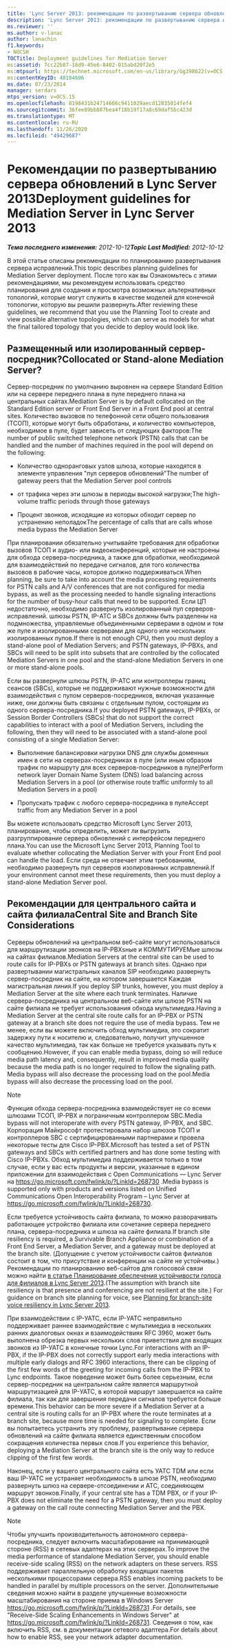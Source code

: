 ```yaml
---
title: 'Lync Server 2013: рекомендации по развертыванию сервера обновлений'
description: 'Lync Server 2013: рекомендации по развертыванию сервера исправлений.'
ms.reviewer: ''
ms.author: v-lanac
author: lanachin
f1.keywords:
- NOCSH
TOCTitle: Deployment guidelines for Mediation Server
ms:assetid: 7cc22b87-18d9-45e6-8402-015abd20f2e5
ms:mtpsurl: https://technet.microsoft.com/en-us/library/Gg398622(v=OCS.15)
ms:contentKeyID: 48184606
ms.date: 07/23/2014
manager: serdars
mtps_version: v=OCS.15
ms.openlocfilehash: 8198431b24714666c9411029aecd12835014fef4
ms.sourcegitcommit: 36fee89bb887bea4f18b19f17a8c69daf5bc423d
ms.translationtype: MT
ms.contentlocale: ru-RU
ms.lasthandoff: 11/26/2020
ms.locfileid: "49429687"
---
```

# <a name="deployment-guidelines-for-mediation-server-in-lync-server-2013"></a><span data-ttu-id="c5657-103">Рекомендации по развертыванию сервера обновлений в Lync Server 2013</span><span class="sxs-lookup"><span data-stu-id="c5657-103">Deployment guidelines for Mediation Server in Lync Server 2013</span></span>

<div data-xmlns="http://www.w3.org/1999/xhtml">

<div class="topic" data-xmlns="http://www.w3.org/1999/xhtml" data-msxsl="urn:schemas-microsoft-com:xslt" data-cs="https://msdn.microsoft.com/">

<div data-asp="https://msdn2.microsoft.com/asp">



</div>

<div id="mainSection">

<div id="mainBody"><span data-ttu-id="c5657-104">

<span> </span></span><span class="sxs-lookup"><span data-stu-id="c5657-104">

<span> </span></span></span>

<span data-ttu-id="c5657-105">_**Тема последнего изменения:** 2012-10-12_</span><span class="sxs-lookup"><span data-stu-id="c5657-105">_**Topic Last Modified:** 2012-10-12_</span></span>

<span data-ttu-id="c5657-106">В этой статье описаны рекомендации по планированию развертывания сервера исправлений.</span><span class="sxs-lookup"><span data-stu-id="c5657-106">This topic describes planning guidelines for Mediation Server deployment.</span></span> <span data-ttu-id="c5657-107">После того как вы Ознакомьтесь с этими рекомендациями, мы рекомендуем использовать средство планирования для создания и просмотра возможных альтернативных топологий, которые могут служить в качестве моделей для конечной топологии, которую вы решили развернуть.</span><span class="sxs-lookup"><span data-stu-id="c5657-107">After reviewing these guidelines, we recommend that you use the Planning Tool to create and view possible alternative topologies, which can serve as models for what the final tailored topology that you decide to deploy would look like.</span></span>

<div>

## <a name="collocated-or-stand-alone-mediation-server"></a><span data-ttu-id="c5657-108">Размещенный или изолированный сервер-посредник?</span><span class="sxs-lookup"><span data-stu-id="c5657-108">Collocated or Stand-alone Mediation Server?</span></span>

<span data-ttu-id="c5657-109">Сервер-посредник по умолчанию выровнен на сервере Standard Edition или на сервере переднего плана в пуле переднего плана на центральных сайтах.</span><span class="sxs-lookup"><span data-stu-id="c5657-109">Mediation Server is by default collocated on the Standard Edition server or Front End Server in a Front End pool at central sites.</span></span> <span data-ttu-id="c5657-110">Количество вызовов по телефонной сети общего пользования (ТСОП), которые могут быть обработаны, и количество компьютеров, необходимое в пуле, будет зависеть от следующих факторов:</span><span class="sxs-lookup"><span data-stu-id="c5657-110">The number of public switched telephone network (PSTN) calls that can be handled and the number of machines required in the pool will depend on the following:</span></span>

  - <span data-ttu-id="c5657-111">Количество одноранговых узлов шлюза, которые находятся в элементе управления "пул серверов обновлений"</span><span class="sxs-lookup"><span data-stu-id="c5657-111">The number of gateway peers that the Mediation Server pool controls</span></span>

  - <span data-ttu-id="c5657-112">от трафика через эти шлюзы в периоды высокой нагрузки;</span><span class="sxs-lookup"><span data-stu-id="c5657-112">The high-volume traffic periods through those gateways</span></span>

  - <span data-ttu-id="c5657-113">Процент звонков, исходящие из которых обходит сервер по устранению неполадок</span><span class="sxs-lookup"><span data-stu-id="c5657-113">The percentage of calls that are calls whose media bypass the Mediation Server</span></span>

<span data-ttu-id="c5657-114">При планировании обязательно учитывайте требования для обработки вызовов ТСОП и аудио- или видеоконференций, которые не настроены для обхода сервера-посредника, а также для обработки, необходимой для взаимодействий по передаче сигналов, для того количества вызовов в рабочие часы, которое должно поддерживаться.</span><span class="sxs-lookup"><span data-stu-id="c5657-114">When planning, be sure to take into account the media processing requirements for PSTN calls and A/V conferences that are not configured for media bypass, as well as the processing needed to handle signaling interactions for the number of busy-hour calls that need to be supported.</span></span> <span data-ttu-id="c5657-115">Если ЦП недостаточно, необходимо развернуть изолированный пул серверов-исправлений. шлюзы PSTN, IP-АТС и SBCs должны быть разделены на подмножества, управляемые объединенными серверами в одном и том же пуле и изолированными серверами для одного или нескольких изолированных пулов.</span><span class="sxs-lookup"><span data-stu-id="c5657-115">If there is not enough CPU, then you must deploy a stand-alone pool of Mediation Servers; and PSTN gateways, IP-PBXs, and SBCs will need to be split into subsets that are controlled by the collocated Mediation Servers in one pool and the stand-alone Mediation Servers in one or more stand-alone pools.</span></span>

<span data-ttu-id="c5657-116">Если вы развернули шлюзы PSTN, IP-АТС или контроллеры границ сеансов (SBCs), которые не поддерживают нужные возможности для взаимодействия с пулом серверов-посредников, включая указанные ниже, они должны быть связаны с отдельным пулом, состоящим из одного сервера-посредника.</span><span class="sxs-lookup"><span data-stu-id="c5657-116">If you deployed PSTN gateways, IP-PBXs, or Session Border Controllers (SBCs) that do not support the correct capabilities to interact with a pool of Mediation Servers, including the following, then they will need to be associated with a stand-alone pool consisting of a single Mediation Server:</span></span>

  - <span data-ttu-id="c5657-117">Выполнение балансировки нагрузки DNS для службы доменных имен в сети на серверах-посредниках в пуле (или иным образом трафик по маршруту для всех серверов-посредников в пуле)</span><span class="sxs-lookup"><span data-stu-id="c5657-117">Perform network layer Domain Name System (DNS) load balancing across Mediation Servers in a pool (or otherwise route traffic uniformly to all Mediation Servers in a pool)</span></span>

  - <span data-ttu-id="c5657-118">Пропускать трафик с любого сервера-посредника в пуле</span><span class="sxs-lookup"><span data-stu-id="c5657-118">Accept traffic from any Mediation Server in a pool</span></span>

<span data-ttu-id="c5657-119">Вы можете использовать средство Microsoft Lync Server 2013, планирование, чтобы определить, может ли выгрузить разгруппирование сервера обновлений с интерфейсом переднего плана.</span><span class="sxs-lookup"><span data-stu-id="c5657-119">You can use the Microsoft Lync Server 2013, Planning Tool to evaluate whether collocating the Mediation Server with your Front End pool can handle the load.</span></span> <span data-ttu-id="c5657-120">Если среда не отвечает этим требованиям, необходимо развернуть пул серверов изолированных исправлений.</span><span class="sxs-lookup"><span data-stu-id="c5657-120">If your environment cannot meet these requirements, then you must deploy a stand-alone Mediation Server pool.</span></span>

</div>

<div>

## <a name="central-site-and-branch-site-considerations"></a><span data-ttu-id="c5657-121">Рекомендации для центрального сайта и сайта филиала</span><span class="sxs-lookup"><span data-stu-id="c5657-121">Central Site and Branch Site Considerations</span></span>

<span data-ttu-id="c5657-122">Серверы обновлений на центральном веб-сайте могут использоваться для маршрутизации звонков на IP-PBXsные и КОММУТИРУЕМые шлюзы на сайтах филиалов.</span><span class="sxs-lookup"><span data-stu-id="c5657-122">Mediation Servers at the central site can be used to route calls for IP-PBXs or PSTN gateways at branch sites.</span></span> <span data-ttu-id="c5657-123">Однако при развертывании магистральных каналов SIP необходимо развернуть сервер-посредник на сайте, на котором завершается Каждая магистральная линия.</span><span class="sxs-lookup"><span data-stu-id="c5657-123">If you deploy SIP trunks, however, you must deploy a Mediation Server at the site where each trunk terminates.</span></span> <span data-ttu-id="c5657-124">Наличие сервера-посредника на центральном веб-сайте или шлюзе PSTN на сайте филиала не требует использования обхода мультимедиа.</span><span class="sxs-lookup"><span data-stu-id="c5657-124">Having a Mediation Server at the central site route calls for an IP-PBX or PSTN gateway at a branch site does not require the use of media bypass.</span></span> <span data-ttu-id="c5657-125">Тем не менее, если вы можете включить обход мультимедиа, это сократит задержку пути к носителю и, следовательно, получит улучшенное качество мультимедиа, так как больше не требуется указывать путь к сообщению.</span><span class="sxs-lookup"><span data-stu-id="c5657-125">However, if you can enable media bypass, doing so will reduce media path latency and, consequently, result in improved media quality because the media path is no longer required to follow the signaling path.</span></span> <span data-ttu-id="c5657-126">Media bypass will also decrease the processing load on the pool.</span><span class="sxs-lookup"><span data-stu-id="c5657-126">Media bypass will also decrease the processing load on the pool.</span></span>

<div>


> [!NOTE]  
> <span data-ttu-id="c5657-127">Функция обхода сервера-посредника взаимодействует не со всеми шлюзами ТСОП, IP-PBX и пограничным контроллером SBC.</span><span class="sxs-lookup"><span data-stu-id="c5657-127">Media bypass will not interoperate with every PSTN gateway, IP-PBX, and SBC.</span></span> <span data-ttu-id="c5657-128">Корпорация Майкрософт протестировала набор шлюзов ТСОП и контроллеров SBC с сертифицированными партнерами и провела некоторые тесты для Cisco IP-PBX.</span><span class="sxs-lookup"><span data-stu-id="c5657-128">Microsoft has tested a set of PSTN gateways and SBCs with certified partners and has done some testing with Cisco IP-PBXs.</span></span> <span data-ttu-id="c5657-129">Обход мультимедиа поддерживается только в том случае, если у вас есть продукты и версии, указанные в едином приложении для взаимодействия с Open Communications — Lync Server на <A href="https://go.microsoft.com/fwlink/p/?linkid=268730">https://go.microsoft.com/fwlink/p/?LinkId=268730</A> .</span><span class="sxs-lookup"><span data-stu-id="c5657-129">Media bypass is supported only with products and versions listed on Unified Communications Open Interoperability Program – Lync Server at <A href="https://go.microsoft.com/fwlink/p/?linkid=268730">https://go.microsoft.com/fwlink/p/?LinkId=268730</A>.</span></span>



</div>

<span data-ttu-id="c5657-130">Если требуется устойчивость сайта филиала, то можно разворачивать работающее устройство филиала или сочетание сервера переднего плана, сервера-посредника и шлюза на сайте филиала.</span><span class="sxs-lookup"><span data-stu-id="c5657-130">If branch site resiliency is required, a Survivable Branch Appliance or combination of a Front End Server, a Mediation Server, and a gateway must be deployed at the branch site.</span></span> <span data-ttu-id="c5657-131">(Допущение с учетом устойчивости сайтов филиалов состоит в том, что присутствие и конференции на сайте не устойчивы.) Рекомендации по планированию веб-сайтов для голосовой связи можно найти [в статье Планирование обеспечения устойчивости голоса для филиалов в Lync Server 2013](lync-server-2013-planning-for-branch-site-voice-resiliency.md).</span><span class="sxs-lookup"><span data-stu-id="c5657-131">(The assumption with branch site resiliency is that presence and conferencing are not resilient at the site.) For guidance on branch site planning for voice, see [Planning for branch-site voice resiliency in Lync Server 2013](lync-server-2013-planning-for-branch-site-voice-resiliency.md).</span></span>

<span data-ttu-id="c5657-132">При взаимодействии с IP-УАТС, если IP-УАТС неправильно поддерживает раннее взаимодействие с мультимедиа в нескольких ранних диалоговых окнах и взаимодействиях RFC 3960, может быть выполнена обрезка первых нескольких слов приветствия для входящих звонков из IP-УАТС в конечные точки Lync.</span><span class="sxs-lookup"><span data-stu-id="c5657-132">For interactions with an IP-PBX, if the IP-PBX does not correctly support early media interactions with multiple early dialogs and RFC 3960 interactions, there can be clipping of the first few words of the greeting for incoming calls from the IP-PBX to Lync endpoints.</span></span> <span data-ttu-id="c5657-133">Такое поведение может быть более серьезным, если сервер-посредник на центральном сайте является маршрутной маршрутизацией для IP-УАТС, в которой маршрут завершается на сайте филиала, так как для завершения передачи сигналов требуется больше времени.</span><span class="sxs-lookup"><span data-stu-id="c5657-133">This behavior can be more severe if a Mediation Server at a central site is routing calls for an IP-PBX where the route terminates at a branch site, because more time is needed for signaling to complete.</span></span> <span data-ttu-id="c5657-134">Если вы попытаетесь устранить эту проблему, развертывание сервера обновлений на сайте филиала является единственным способом сокращения количества первых слов.</span><span class="sxs-lookup"><span data-stu-id="c5657-134">If you experience this behavior, deploying a Mediation Server at the branch site is the only way to reduce clipping of the first few words.</span></span>

<span data-ttu-id="c5657-135">Наконец, если у вашего центрального сайта есть УАТС TDM или если ваш IP-УАТС не устраняет необходимость в шлюзе PSTN, необходимо развернуть шлюз на сервере-отсоединении и АТС, соединяющем маршрут звонков.</span><span class="sxs-lookup"><span data-stu-id="c5657-135">Finally, if your central site has a TDM PBX, or if your IP-PBX does not eliminate the need for a PSTN gateway, then you must deploy a gateway on the call route connecting Mediation Server and the PBX.</span></span>

<div>


> [!NOTE]  
> <span data-ttu-id="c5657-136">Чтобы улучшить производительность автономного сервера-посредника, следует включить масштабирование на принимающей стороне (RSS) в сетевых адаптерах на этих серверах.</span><span class="sxs-lookup"><span data-stu-id="c5657-136">To improve the media performance of standalone Mediation Server, you should enable receive-side scaling (RSS) on the network adapters on these servers.</span></span> <span data-ttu-id="c5657-137">RSS поддерживает параллельную обработку входящих пакетов несколькими процессорами сервера.</span><span class="sxs-lookup"><span data-stu-id="c5657-137">RSS enables incoming packets to be handled in parallel by multiple processors on the server.</span></span> <span data-ttu-id="c5657-138">Дополнительные сведения можно найти в разделе улучшенные возможности масштабирования на стороне приема в Windows Server <A href="https://go.microsoft.com/fwlink/p/?linkid=268731">https://go.microsoft.com/fwlink/p/?LinkId=268731</A> .</span><span class="sxs-lookup"><span data-stu-id="c5657-138">For details, see "Receive-Side Scaling Enhancements in Windows Server" at <A href="https://go.microsoft.com/fwlink/p/?linkid=268731">https://go.microsoft.com/fwlink/p/?LinkId=268731</A>.</span></span> <span data-ttu-id="c5657-139">Сведения о том, как включить RSS, см. в документации сетевого адаптера.</span><span class="sxs-lookup"><span data-stu-id="c5657-139">For details about how to enable RSS, see your network adapter documentation.</span></span>



<span data-ttu-id="c5657-140"></div>

</div>

</div>

<span> </span>

</div>

</div>

</span><span class="sxs-lookup"><span data-stu-id="c5657-140"></div>

</div>

</div>

<span> </span>

</div>

</div>

</span></span></div>

